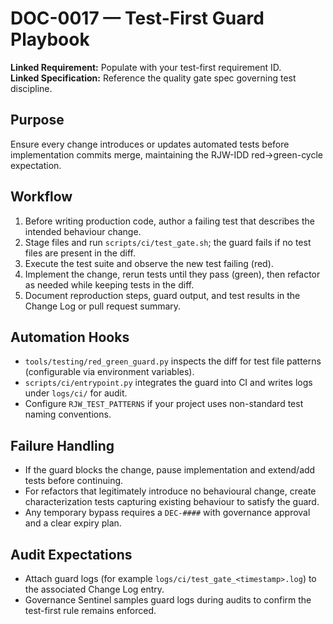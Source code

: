# DOC-0017 — Test-First Guard Playbook

**Linked Requirement:** Populate with your test-first requirement ID.  
**Linked Specification:** Reference the quality gate spec governing test discipline.

## Purpose
Ensure every change introduces or updates automated tests before implementation commits merge, maintaining the RJW-IDD red→green-cycle expectation.

## Workflow
1. Before writing production code, author a failing test that describes the intended behaviour change.
2. Stage files and run `scripts/ci/test_gate.sh`; the guard fails if no test files are present in the diff.
3. Execute the test suite and observe the new test failing (red).
4. Implement the change, rerun tests until they pass (green), then refactor as needed while keeping tests in the diff.
5. Document reproduction steps, guard output, and test results in the Change Log or pull request summary.

## Automation Hooks
- `tools/testing/red_green_guard.py` inspects the diff for test file patterns (configurable via environment variables).
- `scripts/ci/entrypoint.py` integrates the guard into CI and writes logs under `logs/ci/` for audit.
- Configure `RJW_TEST_PATTERNS` if your project uses non-standard test naming conventions.

## Failure Handling
- If the guard blocks the change, pause implementation and extend/add tests before continuing.
- For refactors that legitimately introduce no behavioural change, create characterization tests capturing existing behaviour to satisfy the guard.
- Any temporary bypass requires a `DEC-####` with governance approval and a clear expiry plan.

## Audit Expectations
- Attach guard logs (for example `logs/ci/test_gate_<timestamp>.log`) to the associated Change Log entry.
- Governance Sentinel samples guard logs during audits to confirm the test-first rule remains enforced.
